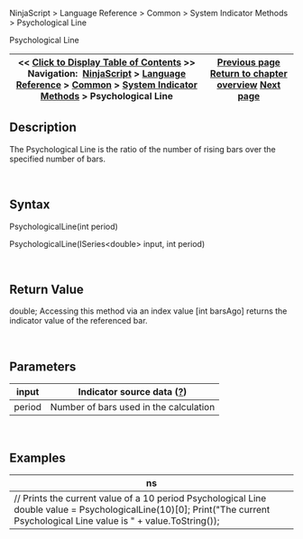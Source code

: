 ﻿


NinjaScript \> Language Reference \> Common \> System Indicator Methods \> Psychological Line






















Psychological Line







| \<\< [Click to Display Table of Contents](psychological_line.md) \>\> **Navigation:**     [NinjaScript](ninjascript-1.md) \> [Language Reference](language_reference_wip-1.md) \> [Common](common-1.md) \> [System Indicator Methods](indicators-1.md) \> Psychological Line | [Previous page](prior_day_ohlc-1.md) [Return to chapter overview](indicators-1.md) [Next page](range-1.md) |
| --- | --- |











## Description


The Psychological Line is the ratio of the number of rising bars over the specified number of bars.


 


## Syntax


PsychologicalLine(int period)


PsychologicalLine(ISeries\<double\> input, int period)


 


## Return Value


double; Accessing this method via an index value \[int barsAgo] returns the indicator value of the referenced bar.


 


## Parameters




| input | Indicator source data ([?](valid_input_data_for_indicator-1.md)) |
| --- | --- |
| period | Number of bars used in the calculation |



 


## 


## Examples




| ns |
| --- |
| // Prints the current value of a 10 period Psychological Line double value \= PsychologicalLine(10)\[0]; Print("The current Psychological Line value is " \+ value.ToString()); |









